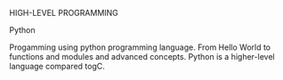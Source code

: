 HIGH-LEVEL PROGRAMMING

Python

Progamming using python programming language.
From Hello World to functions and modules and advanced concepts.
Python is a higher-level language compared togC.
